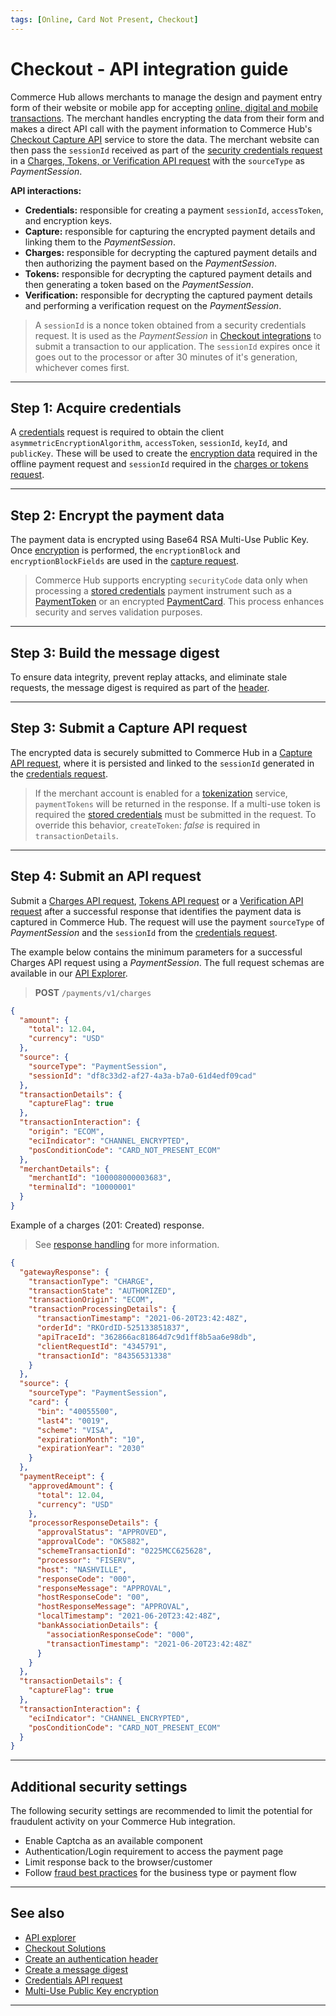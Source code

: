 ```yaml
---
tags: [Online, Card Not Present, Checkout]
---
```


# Checkout - API integration guide

Commerce Hub allows merchants to manage the design and payment entry form of their website or mobile app for accepting [online, digital and mobile transactions](?path=docs/Getting-Started/Getting-Started-Online.md). The merchant handles encrypting the data from their form and makes a direct API call with the payment information to Commerce Hub's [Checkout Capture API](#step-3-submit-a-capture-api-request) service to store the data. The merchant website can then pass the `sessionId` received as part of the [security credentials request](#step-1-acquire-credentials) in a [Charges, Tokens, or Verification API request](#step-4-submit-an-api-request) with the `sourceType` as *PaymentSession*.

**API interactions:**

- **Credentials:** responsible for creating a payment `sessionId`, `accessToken`, and encryption keys.
- **Capture:** responsible for capturing the encrypted payment details and linking them to the *PaymentSession*.
- **Charges:** responsible for decrypting the captured payment details and then authorizing the payment based on the *PaymentSession*.
- **Tokens:** responsible for decrypting the captured payment details and then generating a token based on the *PaymentSession*.
- **Verification:** responsible for decrypting the captured payment details and performing a verification request on the *PaymentSession*.

<!-- theme: info -->
> A `sessionId` is a nonce token obtained from a security credentials request. It is used as the *PaymentSession* in [Checkout integrations](?path=docs/Online-Mobile-Digital/Checkout/Checkout.md) to submit a transaction to our application. The `sessionId` expires once it goes out to the processor or after 30 minutes of it's generation, whichever comes first.

---

## Step 1: Acquire credentials

A [credentials](?path=docs/Resources/API-Documents/Security/Credentials.md) request is required to obtain the client `asymmetricEncryptionAlgorithm`, `accessToken`, `sessionId`, `keyId`, and `publicKey`. These will be used to create the [encryption data](#step-2-encrypt-the-payment-data) required in the offline payment request and `sessionId` required in the [charges or tokens request](#step-4-submit-an-api-request).

---

## Step 2: Encrypt the payment data

The payment data is encrypted using Base64 RSA Multi-Use Public Key. Once [encryption](?path=docs/Online-Mobile-Digital/Checkout/Multi-Use-Public-Key/Multi-Use-Public-Key-Encryption.md) is performed, the `encryptionBlock` and `encryptionBlockFields` are used in the [capture request](#step-3-submit-a-capture-api-request).

<!-- theme: info -->
> Commerce Hub supports encrypting `securityCode` data only when processing a [stored credentials](?path=docs/Resources/Guides/Stored-Credentials.md) payment instrument such as a [PaymentToken](?path=docs/Resources/API-Documents/Payments_VAS/Payment-Token.md) or an encrypted [PaymentCard](?path=docs/Resources/Guides/Payment-Sources/Payment-Card.md). This process enhances security and serves validation purposes.

---

## Step 3: Build the message digest

To ensure data integrity, prevent replay attacks, and eliminate stale requests, the message digest is required as part of the [header](?path=docs/Resources/API-Documents/Message-Digest.md).

---

## Step 3: Submit a Capture API request

The encrypted data is securely submitted to Commerce Hub in a [Capture API request](?path=docs/Online-Mobile-Digital/Checkout/API/Card-Capture.md), where it is persisted and linked to the `sessionId` generated in the [credentials request](#step-1-acquire-credentials).

<!-- theme: warning -->
> If the merchant account is enabled for a [tokenization](?path=docs/Resources/API-Documents/Payments_VAS/Payment-Token.md) service, `paymentTokens` will be returned in the response. If a multi-use token is required the [stored credentials](?path=docs/Resources/Guides/Stored-Credentials.md) must be submitted in the request. To override this behavior, `createToken`: *false* is required in `transactionDetails`.

---

## Step 4: Submit an API request

Submit a [Charges API request](?path=docs/Resources/API-Documents/Payments/Charges.md), [Tokens API request](?path=docs/Resources/API-Documents/Payments_VAS/Payment-Token.md) or a [Verification API request](?path=docs/Resources/API-Documents/Payments_VAS/Verification.md) after a successful response that identifies the payment data is captured in Commerce Hub. The request will use the payment `sourceType` of *PaymentSession* and the `sessionId` from the [credentials request](#step-1-acquire-credentials).

<!--
type: tab
titles: Request, Response
-->

The example below contains the minimum parameters for a successful Charges API request using a *PaymentSession*. The full request schemas are available in our [API Explorer](../api/?type=post&path=/payments/v1/charges).

<!-- theme: success -->
> **POST** `/payments/v1/charges`

```json
{
  "amount": {
    "total": 12.04,
    "currency": "USD"
  },
  "source": {
    "sourceType": "PaymentSession",
    "sessionId": "df8c33d2-af27-4a3a-b7a0-61d4edf09cad"
  },
  "transactionDetails": {
    "captureFlag": true
  },
  "transactionInteraction": {
    "origin": "ECOM",
    "eciIndicator": "CHANNEL_ENCRYPTED",
    "posConditionCode": "CARD_NOT_PRESENT_ECOM"
  },
  "merchantDetails": {
    "merchantId": "100008000003683",
    "terminalId": "10000001"
  }
}
```

<!--
type: tab
-->

Example of a charges (201: Created) response.

<!-- theme: info -->
> See [response handling](?path=docs/Resources/Guides/Response-Codes/Response-Handling.md) for more information.

```json
{
  "gatewayResponse": {
    "transactionType": "CHARGE",
    "transactionState": "AUTHORIZED",
    "transactionOrigin": "ECOM",
    "transactionProcessingDetails": {
      "transactionTimestamp": "2021-06-20T23:42:48Z",
      "orderId": "RKOrdID-525133851837",
      "apiTraceId": "362866ac81864d7c9d1ff8b5aa6e98db",
      "clientRequestId": "4345791",
      "transactionId": "84356531338"
    }
  },
  "source": {
    "sourceType": "PaymentSession",
    "card": {
      "bin": "40055500",
      "last4": "0019",
      "scheme": "VISA",
      "expirationMonth": "10",
      "expirationYear": "2030"
    }
  },
  "paymentReceipt": {
    "approvedAmount": {
      "total": 12.04,
      "currency": "USD"
    },
    "processorResponseDetails": {
      "approvalStatus": "APPROVED",
      "approvalCode": "OK5882",
      "schemeTransactionId": "0225MCC625628",
      "processor": "FISERV",
      "host": "NASHVILLE",
      "responseCode": "000",
      "responseMessage": "APPROVAL",
      "hostResponseCode": "00",
      "hostResponseMessage": "APPROVAL",
      "localTimestamp": "2021-06-20T23:42:48Z",
      "bankAssociationDetails": {
        "associationResponseCode": "000",
        "transactionTimestamp": "2021-06-20T23:42:48Z"
      }
    }
  },
  "transactionDetails": {
    "captureFlag": true
  },
  "transactionInteraction": {
    "eciIndicator": "CHANNEL_ENCRYPTED",
    "posConditionCode": "CARD_NOT_PRESENT_ECOM"
  }
}
```

<!-- type: tab-end -->

---

## Additional security settings

The following security settings are recommended to limit the potential for fraudulent activity on your Commerce Hub integration.

- Enable Captcha as an available component
- Authentication/Login requirement to access the payment page
- Limit response back to the browser/customer
- Follow [fraud best practices](?path=docs/Resources/Guides/Fraud/Fraud-Settings.md) for the business type or payment flow

---

## See also

- [API explorer](../api/?type=post&path=/payments-vas/v1/card-capture)
- [Checkout Solutions](?path=docs/Online-Mobile-Digital/Checkout/Checkout.md)
- [Create an authentication header](?path=docs/Resources/API-Documents/Authentication-Header.md)
- [Create a message digest](?path=docs/Resources/API-Documents/Message-Digest.md)
- [Credentials API request](?path=docs/Resources/API-Documents/Security/Credentials.md)
- [Multi-Use Public Key encryption](?path=docs/Online-Mobile-Digital/Checkout/Multi-Use-Public-Key/Multi-Use-Public-Key-Encryption.md)

---
